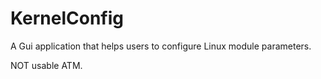 # KernelConfig

 A Gui application that helps users to configure Linux module parameters.

NOT usable ATM.
